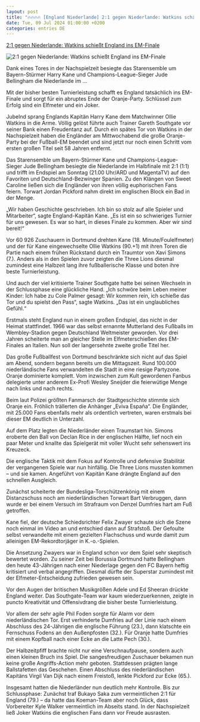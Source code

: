 ```yaml
---
layout: post
title: "🔥🔥🔥🔥 [England Niederlande] 2:1 gegen Niederlande: Watkins schießt England ins EM-Finale"
date: Tue, 09 Jul 2024 01:00:00 +0200
categories: entries DE
---
```

[2:1 gegen Niederlande: Watkins schießt England ins EM-Finale](https://bnn.de/nachrichten/deutschland-und-welt/2-1-gegen-niederlande-watkins-schiesst-england-ins-em-finale)

![2:1 gegen Niederlande: Watkins schießt England ins EM-Finale](https://static.bnn.de/nachrichten/deutschland-und-welt/urn-newsml-dpacom-20090101-240710-935-160758-xgv8d1/alternates/LANDSCAPE_13x7_BASE/urn-newsml-dpacom-20090101-240710-935-160758)

Dank eines Tores in der Nachspielzeit besiegte das Starensemble um Bayern-Stürmer Harry Kane und Champions-League-Sieger Jude Bellingham die Niederlande im ...

Mit der bisher besten Turnierleistung schafft es England tatsächlich ins EM-Finale und sorgt für ein abruptes Ende der Oranje-Party. Schlüssel zum Erfolg sind ein Elfmeter und ein Joker.

Jubelnd sprang Englands Kapitän Harry Kane dem Matchwinner Ollie Watkins in die Arme. Völlig gelöst führte auch Trainer Gareth Southgate vor seiner Bank einen Freudentanz auf. Durch ein spätes Tor von Watkins in der Nachspielzeit haben die Engländer am Mittwochabend die große Oranje-Party bei der Fußball-EM beendet und sind jetzt nur noch einen Schritt vom ersten großen Titel seit 58 Jahren entfernt.

Das Starensemble um Bayern-Stürmer Kane und Champions-League-Sieger Jude Bellingham besiegte die Niederlande im Halbfinale mit 2:1 (1:1) und trifft im Endspiel am Sonntag (21.00 Uhr/ARD und MagentaTV) auf den Favoriten und Deutschland-Bezwinger Spanien. Zu den Klängen von Sweet Caroline ließen sich die Engländer von ihren völlig euphorischen Fans feiern. Torwart Jordan Pickford nahm direkt im englischen Block ein Bad in der Menge.

„Wir haben Geschichte geschrieben. Ich bin so stolz auf alle Spieler und Mitarbeiter“, sagte England-Kapitän Kane. „Es ist ein so schwieriges Turnier für uns gewesen. Es war so hart, in dieses Finale zu kommen. Aber wir sind bereit!“

Vor 60 926 Zuschauern in Dortmund drehten Kane (18. Minute/Foulelfmeter) und der für Kane eingewechselte Ollie Watkins (90.+1) mit ihren Toren die Partie nach einem frühen Rückstand durch ein Traumtor von Xavi Simons (7.). Anders als in den Spielen zuvor zeigten die Three Lions diesmal zumindest eine Halbzeit lang ihre fußballerische Klasse und boten ihre beste Turnierleistung.

Und auch der viel kritisierte Trainer Southgate hatte bei seinen Wechseln in der Schlussphase eine glückliche Hand. „Ich schwöre beim Leben meiner Kinder: Ich habe zu Cole Palmer gesagt: Wir kommen rein, ich schieße das Tor und du spielst den Pass“, sagte Watkins. „Das ist ein unglaubliches Gefühl.“

Erstmals steht England nun in einem großen Endspiel, das nicht in der Heimat stattfindet. 1966 war das selbst ernannte Mutterland des Fußballs im Wembley-Stadion gegen Deutschland Weltmeister geworden. Vor drei Jahren scheiterte man an gleicher Stelle im Elfmeterschießen des EM-Finales an Italien. Nun soll der langersehnte zweite große Titel her.

Das große Fußballfest von Dortmund beschränkte sich nicht auf das Spiel am Abend, sondern begann bereits um die Mittagszeit. Rund 100.000 niederländische Fans verwandelten die Stadt in eine riesige Partyzone. Oranje dominierte komplett. Vom inzwischen zum Kult gewordenen Fanbus delegierte unter anderem Ex-Profi Wesley Sneijder die feierwütige Menge nach links und nach rechts.

Beim laut Polizei größten Fanmarsch der Stadtgeschichte stimmte sich Oranje ein. Fröhlich trällerten die Anhänger „Eviva España“. Die Engländer, mit 25.000 Fans ebenfalls mehr als ordentlich vertreten, waren erstmals bei dieser EM deutlich in Unterzahl.

Auf dem Platz legten die Niederländer einen Traumstart hin. Simons eroberte den Ball von Declan Rice in der englischen Hälfte, lief noch ein paar Meter und knallte das Spielgerät mit voller Wucht sehr sehenswert ins Kreuzeck.

Die englische Taktik mit dem Fokus auf Kontrolle und defensive Stabilität der vergangenen Spiele war nun hinfällig. Die Three Lions mussten kommen – und sie kamen. Angeführt von Kapitän Kane drängte England auf den schnellen Ausgleich.

Zunächst scheiterte der Bundesliga-Torschützenkönig mit einem Distanzschuss noch am niederländischen Torwart Bart Verbruggen, dann wurde er bei einem Versuch im Strafraum von Denzel Dumfries hart am Fuß getroffen.

Kane fiel, der deutsche Schiedsrichter Felix Zwayer schaute sich die Szene noch einmal im Video an und entschied dann auf Strafstoß. Der Gefoulte selbst verwandelte mit einem gezielten Flachschuss und wurde damit zum alleinigen EM-Rekordtorjäger in K.-o.-Spielen.

Die Ansetzung Zwayers war in England schon vor dem Spiel sehr skeptisch bewertet worden. Zu seiner Zeit bei Borussia Dortmund hatte Bellingham den heute 43-Jährigen nach einer Niederlage gegen den FC Bayern heftig kritisiert und verbal angegriffen. Diesmal dürfte der Superstar zumindest mit der Elfmeter-Entscheidung zufrieden gewesen sein.

Vor den Augen der britischen Musikgrößen Adele und Ed Sheeran drückte England weiter. Das Southgate-Team war kaum wiederzuerkennen, zeigte in puncto Kreativität und Offensivdrang die bisher beste Turnierleistung.

Vor allem der sehr agile Phil Foden sorgte für Alarm vor dem niederländischen Tor. Erst verhinderte Dumfries auf der Linie nach einem Abschluss des 24-Jährigen die englische Führung (23.), dann klatschte ein Fernschuss Fodens an den Außenpfosten (32.). Für Oranje hatte Dumfries mit einem Kopfball nach einer Ecke an die Latte Pech (30.).

Der Halbzeitpfiff brachte nicht nur eine Verschnaufpause, sondern auch einen kleinen Bruch ins Spiel. Die sangesfreudigen Zuschauer bekamen nun keine große Angriffs-Action mehr geboten. Stattdessen prägten lange Ballstafetten das Geschehen. Einen Abschluss des niederländischen Kapitäns Virgil Van Dijk nach einem Freistoß, lenkte Pickford zur Ecke (65.).

Insgesamt hatten die Niederländer nun deutlich mehr Kontrolle. Bis zur Schlussphase: Zunächst traf Bukayo Saka zum vermeintlichen 2:1 für England (79.) – da hatte das Koeman-Team aber noch Glück, dass Vorbereiter Kyle Walker vermeintlich im Abseits stand. In der Nachspielzeit ließ Joker Watkins die englischen Fans dann vor Freude ausrasten.

